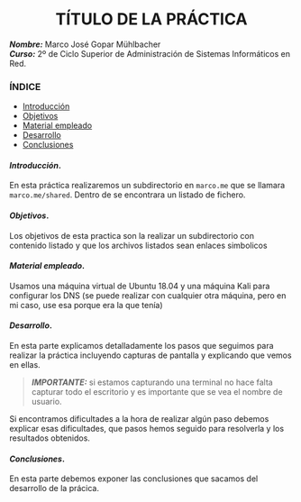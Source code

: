<center>

# TÍTULO DE LA PRÁCTICA


</center>

***Nombre:*** Marco José Gopar Mühlbacher
<br>
***Curso:*** 2º de Ciclo Superior de Administración de Sistemas Informáticos en Red.

### ÍNDICE

+ [Introducción](#id1)
+ [Objetivos](#id2)
+ [Material empleado](#id3)
+ [Desarrollo](#id4)
+ [Conclusiones](#id5)


#### ***Introducción***. <a name="id1"></a>

En esta práctica realizaremos un subdirectorio en `marco.me` que se llamara `marco.me/shared`. Dentro de se encontrara un listado de fichero.

#### ***Objetivos***. <a name="id2"></a>

Los objetivos de esta practica son la realizar un subdirectorio con contenido listado y que los archivos listados sean enlaces simbolicos

#### ***Material empleado***. <a name="id3"></a>

Usamos una máquina virtual de Ubuntu 18.04 y una máquina Kali para configurar los DNS (se puede realizar con cualquier otra máquina, pero en mi caso, use esa porque era la que tenía)

#### ***Desarrollo***. <a name="id4"></a>

En esta parte explicamos detalladamente los pasos que seguimos para realizar la práctica incluyendo capturas de pantalla y explicando que vemos en ellas. 

> ***IMPORTANTE:*** si estamos capturando una terminal no hace falta capturar todo el escritorio y es importante que se vea el nombre de usuario.

Si encontramos dificultades a la hora de realizar algún paso debemos explicar esas dificultades, que pasos hemos seguido para resolverla y los resultados obtenidos.

#### ***Conclusiones***. <a name="id5"></a>

En esta parte debemos exponer las conclusiones que sacamos del desarrollo de la prácica.

